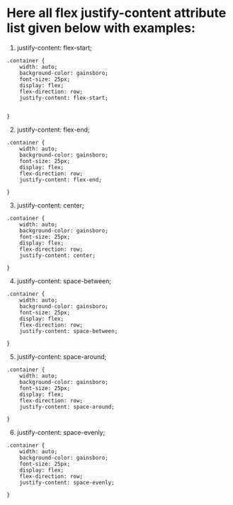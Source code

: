 # Here all flex justify-content attribute  list given below with examples:

1. justify-content: flex-start;

```
.container {
    width: auto;
    background-color: gainsboro;
    font-size: 25px;
    display: flex;
    flex-direction: row;
    justify-content: flex-start;


}
```
2. justify-content: flex-end;

```
.container {
    width: auto;
    background-color: gainsboro;
    font-size: 25px;
    display: flex;
    flex-direction: row;
    justify-content: flex-end;

}
```
3. justify-content: center;


```
.container {
    width: auto;
    background-color: gainsboro;
    font-size: 25px;
    display: flex;
    flex-direction: row;
    justify-content: center;

}
```

4. justify-content: space-between;


```
.container {
    width: auto;
    background-color: gainsboro;
    font-size: 25px;
    display: flex;
    flex-direction: row;
    justify-content: space-between;

}
```

5. justify-content: space-around;

```
.container {
    width: auto;
    background-color: gainsboro;
    font-size: 25px;
    display: flex;
    flex-direction: row;
    justify-content: space-around;

}
```
6. justify-content: space-evenly;

```
.container {
    width: auto;
    background-color: gainsboro;
    font-size: 25px;
    display: flex;
    flex-direction: row;
    justify-content: space-evenly;

}
```